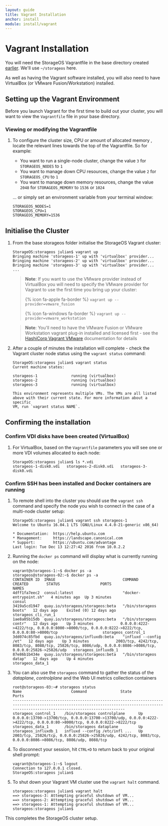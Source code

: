```yaml
---
layout: guide
title: Vagrant Installation
anchor: install
module: install/vagrant
---
```


# Vagrant Installation

You will need the StorageOS Vagrantfile in the base directory created [earlier](deployment.html). We'll use `~/storageos` here.

As well as having the Vagrant software installed, you will also need to have VirtualBox (or VMware Fusion/Workstation) installed.

## Setting up the Vagrant Environment

Before you launch Vagrant for the first time to build out your cluster, you will want to view the `Vagrantfile` file in your base directory.

### Viewing or modifying the Vagrantfile

1.  To configure the cluster size, CPU or amount of allocated memory , locate the relevant lines towards the top of the Vagrantfile.  So for example:
    * You want to run a single-node cluster, change the value `3` for `STORAGEOS_NODES` to `1`
    * You want to manage down CPU resources, change the value `2` for `STORAGEOS_CPU` to `1`
    * You want to manage down memory resources, change the value `2048` for `STORAGEOS_MEMORY` to `1536` or `1024`

    ... or simply set an environment variable from your terminal window:

    ```
    STORAGEOS_NODES=1
    STORAGEOS_CPU=1
    STORAGEOS_MEMORY=1536
    ```

## Initialise the Cluster

1.  From the base storageos folder initialise the StorageOS Vagrant cluster:

    ```
    StorageOS:storageos julian$ vagrant up
    Bringing machine 'storageos-1' up with 'virtualbox' provider...
    Bringing machine 'storageos-2' up with 'virtualbox' provider...
    Bringing machine 'storageos-3' up with 'virtualbox' provider...
    ...
    ```

    >**Note**: If you want to use the VMware provider instead of VirtualBox you will need to specify the VMware provider for Vagrant to use the first time you bring up your cluster:
    >
    > {% icon fa-apple fa-border %} `vagrant up --provider=vmware_fusion`
    >
    > {% icon fa-windows fa-border %} `vagrant up --provider=vmware_workstation`

    >**Note**: You'll need to have the VMware Fusion or VMware Workstation vagrant plug-in installed and licensed first - see the [HashiCorp Vagrant VMware](https://www.vagrantup.com/vmware/) documentation for details


2.  After a couple of minutes the installation will complete - check the Vagrant cluster node status using the `vagrant status` command:

    ```
    StorageOS:storageos julian$ vagrant status
    Current machine states:

    storageos-1               running (virtualbox)
    storageos-2               running (virtualbox)
    storageos-3               running (virtualbox)

    This environment represents multiple VMs. The VMs are all listed
    above with their current state. For more information about a specific
    VM, run `vagrant status NAME`.
    ```

## Confirming the installation

### Confirm VDI disks have been created (VirtualBox)

1.  For VirtualBox, based on the `Vagrantfile` parameters you will see one or more VDI volumes allocated to each node:

    ```
    StorageOS:storageos julian$ ls *.vdi
    storageos-1-disk0.vdi	storageos-2-disk0.vdi	storageos-3-disk0.vdi
    ```

### Confirm SSH has been installed and Docker containers are running

1.  To remote shell into the cluster you should use the `vagrant ssh` command and specify the node you wish to connect in the case of a multi-node cluster setup:

    ```
    StorageOS:storageos julian$ vagrant ssh storageos-1
    Welcome to Ubuntu 16.04.1 LTS (GNU/Linux 4.4.0-21-generic x86_64)

    * Documentation:  https://help.ubuntu.com
    * Management:     https://landscape.canonical.com
    * Support:        https://ubuntu.com/advantage
    Last login: Tue Dec 13 12:27:42 2016 from 10.0.2.2
    ```

2.  Running the `docker ps` command will display what is currently running on the node:

    ```
    vagrant@storageos-1:~$ docker ps -a
    storageos@storageos-02:~$ docker ps -a
    CONTAINER ID  IMAGE                              COMMAND                  CREATED        STATUS                  PORTS                                                                                                           NAMES
    4dff1fa7eec2  consul:latest                      "docker-entrypoint.sh"   4 minutes ago  Up 3 minutes                                                                                                                            consul
    3419a5cd1947  quay.io/storageos/storageos:beta   "/bin/storageos boots"   12 days ago    Exited (0) 12 days ago                                                                                                                  storageos_cli_run_1
    1ae8a05b15db  quay.io/storageos/storageos:beta   "/bin/storageos contr"   12 days ago    Up 3 minutes            0.0.0.0:4222->4222/tcp, 0.0.0.0:8000->8000/tcp, 0.0.0.0:8222->8222/tcp, 0.0.0.0:80->8000/tcp                    storageos_control_1
    3dd074c85fbd  quay.io/storageos/influxdb:beta    "influxd --config /et"   12 days ago    Up 3 minutes            2003/tcp, 4242/tcp, 8083/tcp, 8088/tcp, 25826/tcp, 8086/udp, 0.0.0.0:8086->8086/tcp, 0.0.0.0:25826->25826/udp   storageos_influxdb_1
    87e86b1b434e  quay.io/storageos/storageos:beta   "/bin/storageos datap"   12 days ago    Up 4 minutes                                                                                                                            storageos_data_1
    ```

3.  You can also use the `storageos` command to gather the status of the *dataplane*, *controlplane* and the Web UI metrics collection containers

    ```
    root@storageos-03:~# storageos status
    Name                      Command               State                                                            Ports
    ----------------------------------------------------------------------------------------------------------------------------------------------------------------------------------------
    storageos_control_1    /bin/storageos controlplane      Up      0.0.0.0:13700->13700/tcp, 0.0.0.0:13700->13700/udp, 0.0.0.0:4222->4222/tcp, 0.0.0.0:80->8000/tcp, 0.0.0.0:8222->8222/tcp
    storageos_data_1       /bin/storageos dataplane         Up
    storageos_influxdb_1   influxd --config /etc/infl ...   Up      2003/tcp, 25826/tcp, 0.0.0.0:25826->25826/udp, 4242/tcp, 8083/tcp, 0.0.0.0:8086->8086/tcp, 8086/udp, 8088/tcp
    ```

4.  To disconnect your session, hit `CTRL+D` to return back to your original shell prompt:

    ```
    vagrant@storageos-1:~$ logout
    Connection to 127.0.0.1 closed.
    StorageOS:storageos julian$
    ```

5.  To shut down your Vagrant VM cluster use the `vagrant halt` command.

    ```
    storageos:storageos julian$ vagrant halt
    ==> storageos-3: Attempting graceful shutdown of VM...
    ==> storageos-2: Attempting graceful shutdown of VM...
    ==> storageos-1: Attempting graceful shutdown of VM...
    storageos:storageos julian$
    ```

This completes the StorageOS cluster setup.
